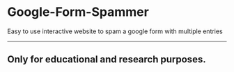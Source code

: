 # Google-Form-Spammer
Easy to use interactive website to spam a google form with multiple entries

---------------------------------------------------
Only for educational and research purposes.
---------------------------------------------------
